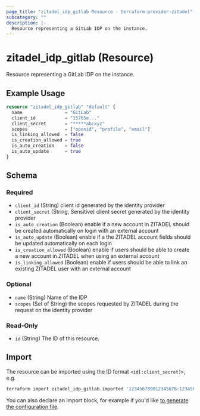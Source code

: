 ```yaml
---
page_title: "zitadel_idp_gitlab Resource - terraform-provider-zitadel"
subcategory: ""
description: |-
  Resource representing a GitLab IDP on the instance.
---
```


# zitadel_idp_gitlab (Resource)

Resource representing a GitLab IDP on the instance.

## Example Usage

```terraform
resource "zitadel_idp_gitlab" "default" {
  name                = "GitLab"
  client_id           = "15765e..."
  client_secret       = "*****abcxyz"
  scopes              = ["openid", "profile", "email"]
  is_linking_allowed  = false
  is_creation_allowed = true
  is_auto_creation    = false
  is_auto_update      = true
}
```

<!-- schema generated by tfplugindocs -->
## Schema

### Required

- `client_id` (String) client id generated by the identity provider
- `client_secret` (String, Sensitive) client secret generated by the identity provider
- `is_auto_creation` (Boolean) enable if a new account in ZITADEL should be created automatically on login with an external account
- `is_auto_update` (Boolean) enable if a the ZITADEL account fields should be updated automatically on each login
- `is_creation_allowed` (Boolean) enable if users should be able to create a new account in ZITADEL when using an external account
- `is_linking_allowed` (Boolean) enable if users should be able to link an existing ZITADEL user with an external account

### Optional

- `name` (String) Name of the IDP
- `scopes` (Set of String) the scopes requested by ZITADEL during the request on the identity provider

### Read-Only

- `id` (String) The ID of this resource.

## Import

The resource can be imported using the ID format `<id[:client_secret]>`, e.g.

```bash
terraform import zitadel_idp_gitlab.imported '123456789012345678:1234567890abcdef'
```

You can also declare an import block, for example if you'd like [to generate the configuration file](https://developer.hashicorp.com/terraform/language/import/generating-configuration).
